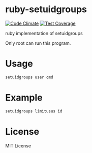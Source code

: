 # ruby-setuidgroups

[![Code Climate](https://codeclimate.com/github/limitusus/ruby-setuidgroups/badges/gpa.svg)](https://codeclimate.com/github/limitusus/ruby-setuidgroups) [![Test Coverage](https://codeclimate.com/github/limitusus/ruby-setuidgroups/badges/coverage.svg)](https://codeclimate.com/github/limitusus/ruby-setuidgroups/coverage)

ruby implementation of setuidgroups

Only root can run this program.

# Usage

```bash
setuidgroups user cmd
```

# Example

```bash
setuidgroups limitusus id
```

# License

MIT License
